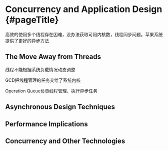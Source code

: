 # Concurrency and Application Design {#pageTitle}

高效的使用多个线程存在困难，没办法获取可用内核数，线程同步问题。苹果系统提供了更好的异步方法

## The Move Away from Threads

线程不能根据系统负载情况动态调整

GCD把线程管理的任务交给了系统内核

Operation Queue负责线程管理、执行异步任务

## Asynchronous Design Techniques

## Performance Implications

## Concurrency and Other Technologies



